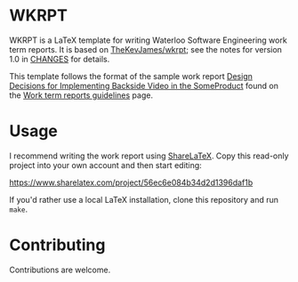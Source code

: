 WKRPT
=====

WKRPT is a LaTeX template for writing Waterloo Software Engineering work term reports. It is based on [TheKevJames/wkrpt][1]; see the notes for version 1.0 in [CHANGES](CHANGES) for details.

This template follows the format of the sample work report [Design Decisions for Implementing Backside Video in the SomeProduct][2] found on the [Work term reports guidelines][3] page.

[1]: https://github.com/TheKevJames/wkrpt
[2]: https://uwaterloo.ca/software-engineering/sites/ca.software-engineering/files/uploads/files/wkrptsample2.pdf
[3]: https://uwaterloo.ca/software-engineering/current-undergraduate-students/policies-procedures-guidelines/work-term-report-guidelines#report%20format

Usage
=====

I recommend writing the work report using [ShareLaTeX][4]. Copy this read-only project into your own account and then start editing:

https://www.sharelatex.com/project/56ec6e084b34d2d1396daf1b

If you'd rather use a local LaTeX installation, clone this repository and run `make`.

[4]: https://www.sharelatex.com

Contributing
============

Contributions are welcome.
